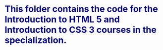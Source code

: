 <h1 style="color:#000080">This folder contains the code for the Introduction to HTML 5 and Introduction to CSS 3 courses in the specialization. </h1>
